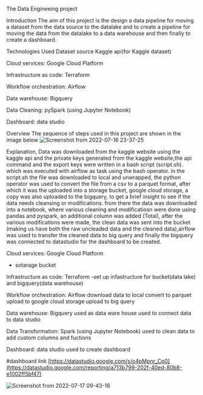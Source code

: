 The Data Engineeing project 

Introduction
  The aim of this project is the design a data pipeline for moving a dataset from the data source to the datalake and to create a pipeline for moving the data from the datalake to a data warehouse and then finally to create a dashboard.

Technologies Used 
Dataset source 
Kaggle api(for Kaggle dataset)

Cloud services: Google Cloud Platform

Infrastructure as code: Terraform 

Workflow orchestration: Airflow

Data warehouse: Bigquery

Data Cleaning: pySpark (using Jupyter Notebook)

Dashboard: data studio

Overview
  The sequence of steps used in this project are shown in the image below 
![Screenshot from 2022-07-16 23-37-25](https://user-images.githubusercontent.com/74934494/179567939-74a122e6-df54-4323-940d-d0eb300ff1ee.png)


Explanation,
Data was downloaded from the kaggle website using the kaggle api and the private keys generated from the kaggle website,the api command and the export keys were written in a bash script (script.sh). which was executed with airflow as task using the bash operator. in the script.sh the file was downloaded to local and unwrapped, the python operator was used to convert the file from a csv to a parquet format, after which it was the uploaded into a storage bucket, google cloud storage, a copy was also uploaded to the bigquery, to get a brief insight to see if the data needs cleansing or modifications. from there the data was downloaded into a notebook, where various cleaning and modificatiosn were done using pandas and pyspark, an additional column was added (Total), after the various modifications were made, the clean data was sent into the bucket (making us have both the raw uncleaded data and the cleaned data),airflow was used to transfer the cleaned data to big query and finally the bigquery was connected to datastudio for the dashboard to be created.


Cloud services: Google Cloud Platform
- sotarage bucket 

Infrastructure as code: Terraform 
-set up infastructure  for bucket(data lake) and bigquery(data warehouse)


Workflow orchestration: Airflow
download data to local
convert to parquet
upload to google cloud storage 
upload to big query 

Data warehouse: Bigquery
used as data ware house 
used to connect data to data studio

Data Transformation: Spark (using Jupyter Notebook)
used to clean data
to add custom columns and fuctions


Dashboard: data studio
used to create dashboard 

#dashboard link 
[https://datastudio.google.com/s/o4pMpnr_Cp0](https://datastudio.google.com/reporting/a713b799-202f-40ed-80b8-e1002ff5bf47)

![Screenshot from 2022-07-17 09-43-16](https://user-images.githubusercontent.com/74934494/179569709-abd7c1ee-c01d-4de5-aea5-923d2af0bbc5.png)


